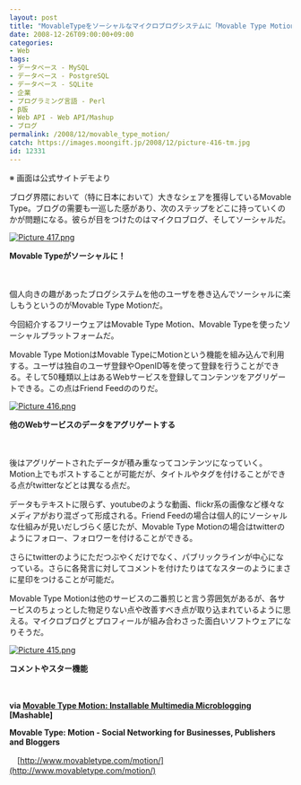 ```yaml
---
layout: post
title: "MovableTypeをソーシャルなマイクロブログシステムに「Movable Type Motion」"
date: 2008-12-26T09:00:00+09:00
categories:
- Web
tags: 
- データベース - MySQL
- データベース - PostgreSQL
- データベース - SQLite
- 企業
- プログラミング言語 - Perl
- β版
- Web API - Web API/Mashup
- ブログ
permalink: /2008/12/movable_type_motion/
catch: https://images.moongift.jp/2008/12/picture-416-tm.jpg
id: 12331
---
```

※ 画面は公式サイトデモより

  

ブログ界隈において（特に日本において）大きなシェアを獲得しているMovable Type。ブログの需要も一巡した感があり、次のステップをどこに持っていくのかが問題になる。彼らが目をつけたのはマイクロブログ、そしてソーシャルだ。

  

[![Picture 417.png](https://images.moongift.jp/2008/12/picture-417-tm.jpg)](https://images.moongift.jp/2008/12/picture-417.png)  
  
**Movable Typeがソーシャルに！**

  

　

  

個人向きの趣があったブログシステムを他のユーザを巻き込んでソーシャルに楽しもうというのがMovable Type Motionだ。

  

今回紹介するフリーウェアはMovable Type Motion、Movable Typeを使ったソーシャルプラットフォームだ。

  
<!--more-->

Movable Type MotionはMovable TypeにMotionという機能を組み込んで利用する。ユーザは独自のユーザ登録やOpenID等を使って登録を行うことができる。そして50種類以上はあるWebサービスを登録してコンテンツをアグリゲートできる。この点はFriend Feedののりだ。

  

[![Picture 416.png](https://images.moongift.jp/2008/12/picture-416-tm.jpg)](https://images.moongift.jp/2008/12/picture-416.png)  
  
**他のWebサービスのデータをアグリゲートする**

  

　

  

後はアグリゲートされたデータが積み重なってコンテンツになっていく。Motion上でもポストすることが可能だが、タイトルやタグを付けることができる点がtwitterなどとは異なる点だ。

  

データもテキストに限らず、youtubeのような動画、flickr系の画像など様々なメディアがおり混ざって形成される。Friend Feedの場合は個人的にソーシャルな仕組みが見いだしづらく感じたが、Movable Type Motionの場合はtwitterのようにフォロー、フォロワーを付けることができる。

  

さらにtwitterのようにただつぶやくだけでなく、パブリックラインが中心になっている。さらに各発言に対してコメントを付けたりはてなスターのようにまさに星印をつけることが可能だ。

  

Movable Type Motionは他のサービスの二番煎じと言う雰囲気があるが、各サービスのちょっとした物足りない点や改善すべき点が取り込まれているように思える。マイクロブログとプロフィールが組み合わさった面白いソフトウェアになりそうだ。

  

[![Picture 415.png](https://images.moongift.jp/2008/12/picture-415-tm.jpg)](https://images.moongift.jp/2008/12/picture-415.png)  
  
**コメントやスター機能**

  

　

  

**via [Movable Type Motion: Installable Multimedia Microblogging](http://mashable.com/2008/12/15/movable-type-motion/) [Mashable]**

  

**Movable Type: Motion - Social Networking for Businesses, Publishers and Bloggers**  
  
　[http://www.movabletype.com/motion/](http://www.movabletype.com/motion/)

  

